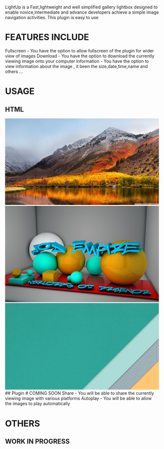 
LightUp is a Fast,lightweight and well simplified gallery lightbox designed to enable novice,intermediate and advance developers achieve a simple image navigation activities. This plugin is easy to use

# FEATURES INCLUDE
 Fullscreen - You have the option to allow fullscreen of the plugin for wider view of images 
 Download - You have the option to download the currently viewing image onto your computer
 Information - You have the option to view information about the image , it been the size,date,time,name and others ...

# USAGE
 ## HTML
<div id="light-up">
		<a href="images/apple.jpg">
			<img src="images/apple.jpg" alt="apple.jpg" data-img="images/apple.jpg">
		</a>
		<a href="images/balls.jpg">
			<img src="images/balls.jpg" alt="balls.jpg" data-img="images/balls.jpg">
		</a>
		<a href="images/cover1.jpg">
			<img src="images/cover1.jpg" alt="cover1.jpg" data-img="images/cover1.jpg">
  </a>
</div>
 ## Plugin
 <script>
		$("#light-up").LightUp({
			theme:$.LightUp.DARK_THEME,
			useImageAsBackground:true,
			hideHeader:true
		});
	</script>
# COMING SOON
 Share - You will be able to share the currently viewing image with various platforms
 Autoplay - You will be able to allow the images to play automatically

# OTHERS
## WORK IN PROGRESS 

